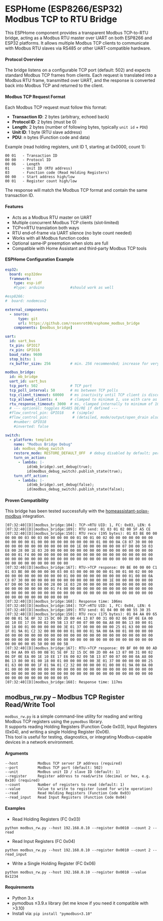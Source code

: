 # ESPHome (ESP8266/ESP32) Modbus TCP to RTU Bridge

This ESPHome component provides a transparent Modbus TCP-to-RTU bridge, acting as a Modbus RTU master over UART on both ESP8266 and ESP32 platforms. It allows multiple Modbus TCP clients to communicate with Modbus RTU slaves via RS485 or other UART-compatible hardware.

#### Protocol Overview

The bridge listens on a configurable TCP port (default: 502) and expects standard Modbus TCP frames from clients. Each request is translated into a Modbus RTU frame, transmitted over UART, and the response is converted back into Modbus TCP and returned to the client.

#### Modbus TCP Request Format

Each Modbus TCP request must follow this format:

- **Transaction ID**: 2 bytes (arbitrary, echoed back)
- **Protocol ID**: 2 bytes (must be 0)
- **Length**: 2 bytes (number of following bytes, typically `unit id` + `PDU`)
- **Unit ID**: 1 byte (RTU slave address)
- **PDU**: n bytes (Function code and data)

Example (read holding registers, unit ID 1, starting at 0x0000, count 1):
```
00 01   - Transaction ID
00 00   - Protocol ID
00 06   - Length
01      - Unit ID (RTU address)
03      - Function code (Read Holding Registers)
00 00   - Start address high/low
00 01   - Register count high/low
```
The response will match the Modbus TCP format and contain the same transaction ID.

#### Features

- Acts as a Modbus RTU master on UART
- Multiple concurrent Modbus TCP clients (slot‑limited)
- TCP↔RTU translation both ways
- RTU end‑of‑frame via UART silence (no byte count needed)
- Works with all Modbus function codes
- Optional same‑IP preemption when slots are full
- Compatible with Home Assistant and third‑party Modbus TCP tools

#### ESPHome Configuration Example

```yaml
esp32:
  board: esp32dev
  framework:
    type: esp-idf
    #type: arduino            #should work as well

#esp8266:
#  board: nodemcuv2

external_components:
  - source:
      type: git
      url: https://github.com/rosenrot00/esphome_modbus_bridge
    components: [modbus_bridge]

uart:
  id: uart_bus
  tx_pin: GPIO17
  rx_pin: GPIO16
  baud_rate: 9600
  stop_bits: 1
  rx_buffer_size: 256         # min. 256 recommended; increase for very long RTU responses

modbus_bridge:
  id: mb_bridge
  uart_id: uart_bus
  tcp_port: 502               # TCP port
  tcp_poll_interval: 50       # ms between TCP polls
  tcp_client_timeout: 60000   # ms inactivity until TCP client is disconnected
  tcp_allowed_clients: 4      # clamped to minimum 1, use with care as it increases memory usage
  rtu_response_timeout: 3000  # ms, clamped internally to minimum of 10 ms)
  # --- optional: toggles RS485 DE/RE if defined ---
  #flow_control_pin: GPIO18    # (simple)
  #flow_control_pin:           # (detailed, mode/output/open_drain also possible)
    #number: GPIO18
    #inverted: false

switch:
  - platform: template
    name: "Modbus Bridge Debug"
    id: modbus_debug_switch
    restore_mode: RESTORE_DEFAULT_OFF  # debug disabled by default; persists across reboots
    turn_on_action:
      - lambda: |-
          id(mb_bridge).set_debug(true);
          id(modbus_debug_switch).publish_state(true);
    turn_off_action:
      - lambda: |-
          id(mb_bridge).set_debug(false);
          id(modbus_debug_switch).publish_state(false);
```
#### Proven Compatibility

This bridge has been tested successfully with the [homeassistant-solax-modbus](https://github.com/wills106/homeassistant-solax-modbus) integration.
```
[07:32:40][D][modbus_bridge:104]: TCP->RTU UID: 1, FC: 0x03, LEN: 6
[07:32:40][D][modbus_bridge:109]: RTU send: 01 03 01 02 00 5F A5 CE 
[07:32:40][D][modbus_bridge:150]: RTU recv (195 bytes): 01 03 BE 00 00 00 00 00 03 00 03 00 00 00 00 00 01 00 01 00 02 00 00 00 00 00 00 00 00 00 00 00 01 00 00 00 00 00 00 00 00 00 01 00 00 0A C8 07 30 00 00 00 00 00 00 00 00 00 00 00 00 00 1E 00 00 00 00 00 00 07 D0 00 50 03 E8 00 28 00 1E 03 20 00 00 00 00 00 00 00 00 00 00 00 00 00 00 00 00 00 00 01 F4 00 00 00 00 00 00 00 00 00 00 00 00 00 00 00 00 00 00 00 00 00 00 00 00 00 00 00 00 00 00 00 00 00 00 00 00 00 00 00 00 00 00 00 00 00 00 00 00 00 00 00 00
[07:32:40][D][modbus_bridge:167]: RTU->TCP response: 09 BE 00 00 00 C1 01 03 BE 00 00 00 00 00 03 00 03 00 00 00 00 00 01 00 01 00 02 00 00 00 00 00 00 00 00 00 00 00 01 00 00 00 00 00 00 00 00 00 01 00 00 0A C8 07 30 00 00 00 00 00 00 00 00 00 00 00 00 00 1E 00 00 00 00 00 00 07 D0 00 50 03 E8 00 28 00 1E 03 20 00 00 00 00 00 00 00 00 00 00 00 00 00 00 00 00 00 00 01 F4 00 00 00 00 00 00 00 00 00 00 00 00 00 00 00 00 00 00 00 00 00 00 00 00 00 00 00 00 00 00 00 00 00 00 00 00 00 00 00 00 00 00 00 00 00 00 00
[07:32:40][D][modbus_bridge:168]: Response time: 106ms
[07:32:40][D][modbus_bridge:104]: TCP->RTU UID: 1, FC: 0x04, LEN: 6
[07:32:40][D][modbus_bridge:109]: RTU send: 01 04 00 00 00 55 30 35 
[07:32:40][D][modbus_bridge:150]: RTU recv (175 bytes): 01 04 AA 09 65 00 0B 01 5E 0F 32 15 DC 00 2D 00 44 13 87 00 31 00 02 06 DF 0E EA 00 1E 10 EE 17 E6 00 02 09 5B 13 87 00 07 00 00 0A A8 00 B6 13 80 00 01 00 18 00 01 00 00 00 00 00 3E 01 37 00 00 00 00 00 25 01 63 00 00 00 1F 01 9A 01 C2 32 00 00 00 00 01 00 00 01 9A 00 0A 00 01 00 00 00 00 00 00 00 00 00 00 00 00 00 00 00 00 00 00 00 00 00 00 00 00 00 00 00 00 00 00 00 00 00 00 00 00 00 00 00 00 00 00 00 00 00 00 00 00 00 00 00 00 00 00 05 50 00 00 00 5B
[07:32:40][D][modbus_bridge:167]: RTU->TCP response: 09 BF 00 00 00 AD 01 04 AA 09 65 00 0B 01 5E 0F 32 15 DC 00 2D 00 44 13 87 00 31 00 02 06 DF 0E EA 00 1E 10 EE 17 E6 00 02 09 5B 13 87 00 07 00 00 0A A8 00 B6 13 80 00 01 00 18 00 01 00 00 00 00 00 3E 01 37 00 00 00 00 00 25 01 63 00 00 00 1F 01 9A 01 C2 32 00 00 00 00 01 00 00 01 9A 00 0A 00 01 00 00 00 00 00 00 00 00 00 00 00 00 00 00 00 00 00 00 00 00 00 00 00 00 00 00 00 00 00 00 00 00 00 00 00 00 00 00 00 00 00 00 00 00 00 00 00 00 00 00 00 00 00 00 05
[07:32:40][D][modbus_bridge:168]: Response time: 117ms
```
## modbus_rw.py – Modbus TCP Register Read/Write Tool

`modbus_rw.py` is a simple command-line utility for reading and writing Modbus TCP registers using the `pymodbus` library.  
It supports reading Holding Registers (Function Code 0x03), Input Registers (0x04), and writing a single Holding Register (0x06).  
This tool is useful for testing, diagnostics, or integrating Modbus-capable devices in a network environment.
#### Arguments
```
--host         Modbus TCP server IP address (required)
--port         Modbus TCP port (default: 502)
--unit         Modbus unit ID / slave ID (default: 1)
--register     Register address to read/write (decimal or hex, e.g. 0x10) (required)
--count        Number of registers to read (default: 1)
--value        Value to write to register (used for write operation)
--read         Read Holding Registers (Function Code 0x03)
--read_input   Read Input Registers (Function Code 0x04)
```
#### Examples

- Read Holding Registers (FC 0x03)
```
python modbus_rw.py --host 192.168.0.10 --register 0x0010 --count 2 --read
```
- Read Input Registers (FC 0x04)
```
python modbus_rw.py --host 192.168.0.10 --register 0x0010 --count 2 --read_input
```
- Write a Single Holding Register (FC 0x06)
```
python modbus_rw.py --host 192.168.0.10 --register 0x0010 --value 0x1234
```
#### Requirements
- Python 3.x  
- pymodbus ≤3.9.x library (let me know if you need it compatible with >3.10)
- Install via: `pip install "pymodbus<3.10"`
